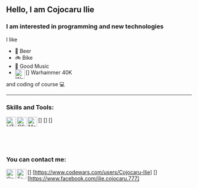 ## Hello, I am Cojocaru Ilie
### I am interested in programming and new technologies

I like
- :beer: Beer
- :bike: Bike
- :metal: Good Music
- [<img align="left" alt="Warhammer 40K" width="26px" src="https://64.media.tumblr.com/e32a3aa58a4d127fed382ed067a94dc0/tumblr_p9l3qvZcgD1tdqkuno1_1280.pnj" />] Warhammer 40K

and coding of course :computer:

---

### Skills and Tools:
[<img align="left" alt="HTML5" width="26px" src="https://64.media.tumblr.com/e32a3aa58a4d127fed382ed067a94dc0/tumblr_p9l3qvZcgD1tdqkuno1_1280.pnj" />]
[<img align="left" alt="CSS3" width="26px" src="https://64.media.tumblr.com/e32a3aa58a4d127fed382ed067a94dc0/tumblr_p9l3qvZcgD1tdqkuno1_1280.pnj" />]
[<img align="left" alt="Markdown" width="26px" src="https://64.media.tumblr.com/e32a3aa58a4d127fed382ed067a94dc0/tumblr_p9l3qvZcgD1tdqkuno1_1280.pnj" />]

<br />
<br />
<br />

### You can contact me:
[<img align="left" alt="Codewars" width="26px" src="https://www.codewars.com/users/Cojocaru-Ilie/badges/large" />] [https://www.codewars.com/users/Cojocaru-Ilie]
[<img align="left" alt="Facebook" width="26px" src="https://www.facebook.com/images/fb_icon_325x325.png" />] [https://www.facebook.com/ilie.cojocaru.777]
